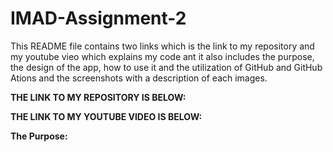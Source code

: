# IMAD-Assignment-2

This README file contains two links which is the link to my repository and my youtube vieo which explains my code ant it also includes the purpose, the design of the app, how to use it and the utilization of GitHub and GitHub Ations and the screenshots with a description of each images.

<b>THE LINK TO MY REPOSITORY IS BELOW:</b>

<b>THE LINK TO MY YOUTUBE VIDEO IS BELOW:</b>

<b>The Purpose:</b>

